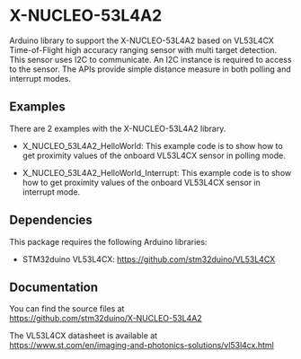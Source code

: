 # X-NUCLEO-53L4A2

Arduino library to support the X-NUCLEO-53L4A2 based on VL53L4CX Time-of-Flight high accuracy ranging sensor with multi target detection.
This sensor uses I2C to communicate. An I2C instance is required to access to the sensor.
The APIs provide simple distance measure in both polling and interrupt modes.

## Examples

There are 2 examples with the X-NUCLEO-53L4A2 library.

* X_NUCLEO_53L4A2_HelloWorld: This example code is to show how to get proximity
  values of the onboard VL53L4CX sensor in polling mode.

* X_NUCLEO_53L4A2_HelloWorld_Interrupt: This example code is to show how to get proximity
  values of the onboard VL53L4CX sensor in interrupt mode.

## Dependencies

This package requires the following Arduino libraries:

* STM32duino VL53L4CX: https://github.com/stm32duino/VL53L4CX


## Documentation

You can find the source files at  
https://github.com/stm32duino/X-NUCLEO-53L4A2

The VL53L4CX datasheet is available at  
https://www.st.com/en/imaging-and-photonics-solutions/vl53l4cx.html